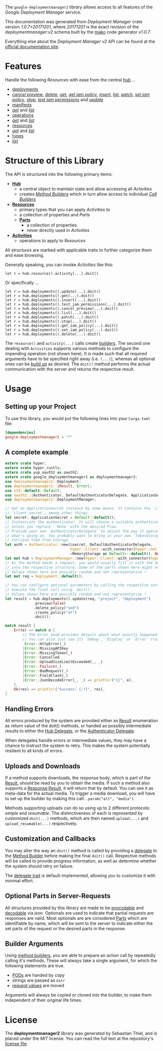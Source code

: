 <!---
DO NOT EDIT !
This file was generated automatically from 'src/mako/api/README.md.mako'
DO NOT EDIT !
-->
The `google-deploymentmanager2` library allows access to all features of the *Google Deployment Manager* service.

This documentation was generated from *Deployment Manager* crate version *1.0.7+20171201*, where *20171201* is the exact revision of the *deploymentmanager:v2* schema built by the [mako](http://www.makotemplates.org/) code generator *v1.0.7*.

Everything else about the *Deployment Manager* *v2* API can be found at the
[official documentation site](https://cloud.google.com/deployment-manager/).
# Features

Handle the following *Resources* with ease from the central [hub](https://docs.rs/google-deploymentmanager2/1.0.7+20171201/google_deploymentmanager2/struct.DeploymentManager.html) ... 

* [deployments](https://docs.rs/google-deploymentmanager2/1.0.7+20171201/google_deploymentmanager2/struct.Deployment.html)
 * [*cancel preview*](https://docs.rs/google-deploymentmanager2/1.0.7+20171201/google_deploymentmanager2/struct.DeploymentCancelPreviewCall.html), [*delete*](https://docs.rs/google-deploymentmanager2/1.0.7+20171201/google_deploymentmanager2/struct.DeploymentDeleteCall.html), [*get*](https://docs.rs/google-deploymentmanager2/1.0.7+20171201/google_deploymentmanager2/struct.DeploymentGetCall.html), [*get iam policy*](https://docs.rs/google-deploymentmanager2/1.0.7+20171201/google_deploymentmanager2/struct.DeploymentGetIamPolicyCall.html), [*insert*](https://docs.rs/google-deploymentmanager2/1.0.7+20171201/google_deploymentmanager2/struct.DeploymentInsertCall.html), [*list*](https://docs.rs/google-deploymentmanager2/1.0.7+20171201/google_deploymentmanager2/struct.DeploymentListCall.html), [*patch*](https://docs.rs/google-deploymentmanager2/1.0.7+20171201/google_deploymentmanager2/struct.DeploymentPatchCall.html), [*set iam policy*](https://docs.rs/google-deploymentmanager2/1.0.7+20171201/google_deploymentmanager2/struct.DeploymentSetIamPolicyCall.html), [*stop*](https://docs.rs/google-deploymentmanager2/1.0.7+20171201/google_deploymentmanager2/struct.DeploymentStopCall.html), [*test iam permissions*](https://docs.rs/google-deploymentmanager2/1.0.7+20171201/google_deploymentmanager2/struct.DeploymentTestIamPermissionCall.html) and [*update*](https://docs.rs/google-deploymentmanager2/1.0.7+20171201/google_deploymentmanager2/struct.DeploymentUpdateCall.html)
* [manifests](https://docs.rs/google-deploymentmanager2/1.0.7+20171201/google_deploymentmanager2/struct.Manifest.html)
 * [*get*](https://docs.rs/google-deploymentmanager2/1.0.7+20171201/google_deploymentmanager2/struct.ManifestGetCall.html) and [*list*](https://docs.rs/google-deploymentmanager2/1.0.7+20171201/google_deploymentmanager2/struct.ManifestListCall.html)
* [operations](https://docs.rs/google-deploymentmanager2/1.0.7+20171201/google_deploymentmanager2/struct.Operation.html)
 * [*get*](https://docs.rs/google-deploymentmanager2/1.0.7+20171201/google_deploymentmanager2/struct.OperationGetCall.html) and [*list*](https://docs.rs/google-deploymentmanager2/1.0.7+20171201/google_deploymentmanager2/struct.OperationListCall.html)
* [resources](https://docs.rs/google-deploymentmanager2/1.0.7+20171201/google_deploymentmanager2/struct.ResourceType.html)
 * [*get*](https://docs.rs/google-deploymentmanager2/1.0.7+20171201/google_deploymentmanager2/struct.ResourceGetCall.html) and [*list*](https://docs.rs/google-deploymentmanager2/1.0.7+20171201/google_deploymentmanager2/struct.ResourceListCall.html)
* [types](https://docs.rs/google-deploymentmanager2/1.0.7+20171201/google_deploymentmanager2/struct.Type.html)
 * [*list*](https://docs.rs/google-deploymentmanager2/1.0.7+20171201/google_deploymentmanager2/struct.TypeListCall.html)




# Structure of this Library

The API is structured into the following primary items:

* **[Hub](https://docs.rs/google-deploymentmanager2/1.0.7+20171201/google_deploymentmanager2/struct.DeploymentManager.html)**
    * a central object to maintain state and allow accessing all *Activities*
    * creates [*Method Builders*](https://docs.rs/google-deploymentmanager2/1.0.7+20171201/google_deploymentmanager2/trait.MethodsBuilder.html) which in turn
      allow access to individual [*Call Builders*](https://docs.rs/google-deploymentmanager2/1.0.7+20171201/google_deploymentmanager2/trait.CallBuilder.html)
* **[Resources](https://docs.rs/google-deploymentmanager2/1.0.7+20171201/google_deploymentmanager2/trait.Resource.html)**
    * primary types that you can apply *Activities* to
    * a collection of properties and *Parts*
    * **[Parts](https://docs.rs/google-deploymentmanager2/1.0.7+20171201/google_deploymentmanager2/trait.Part.html)**
        * a collection of properties
        * never directly used in *Activities*
* **[Activities](https://docs.rs/google-deploymentmanager2/1.0.7+20171201/google_deploymentmanager2/trait.CallBuilder.html)**
    * operations to apply to *Resources*

All *structures* are marked with applicable traits to further categorize them and ease browsing.

Generally speaking, you can invoke *Activities* like this:

```Rust,ignore
let r = hub.resource().activity(...).doit()
```

Or specifically ...

```ignore
let r = hub.deployments().update(...).doit()
let r = hub.deployments().get(...).doit()
let r = hub.deployments().insert(...).doit()
let r = hub.deployments().test_iam_permissions(...).doit()
let r = hub.deployments().cancel_preview(...).doit()
let r = hub.deployments().list(...).doit()
let r = hub.deployments().patch(...).doit()
let r = hub.deployments().stop(...).doit()
let r = hub.deployments().get_iam_policy(...).doit()
let r = hub.deployments().set_iam_policy(...).doit()
let r = hub.deployments().delete(...).doit()
```

The `resource()` and `activity(...)` calls create [builders][builder-pattern]. The second one dealing with `Activities` 
supports various methods to configure the impending operation (not shown here). It is made such that all required arguments have to be 
specified right away (i.e. `(...)`), whereas all optional ones can be [build up][builder-pattern] as desired.
The `doit()` method performs the actual communication with the server and returns the respective result.

# Usage

## Setting up your Project

To use this library, you would put the following lines into your `Cargo.toml` file:

```toml
[dependencies]
google-deploymentmanager2 = "*"
```

## A complete example

```Rust
extern crate hyper;
extern crate hyper_rustls;
extern crate yup_oauth2 as oauth2;
extern crate google_deploymentmanager2 as deploymentmanager2;
use deploymentmanager2::Deployment;
use deploymentmanager2::{Result, Error};
use std::default::Default;
use oauth2::{Authenticator, DefaultAuthenticatorDelegate, ApplicationSecret, MemoryStorage};
use deploymentmanager2::DeploymentManager;

// Get an ApplicationSecret instance by some means. It contains the `client_id` and 
// `client_secret`, among other things.
let secret: ApplicationSecret = Default::default();
// Instantiate the authenticator. It will choose a suitable authentication flow for you, 
// unless you replace  `None` with the desired Flow.
// Provide your own `AuthenticatorDelegate` to adjust the way it operates and get feedback about 
// what's going on. You probably want to bring in your own `TokenStorage` to persist tokens and
// retrieve them from storage.
let auth = Authenticator::new(&secret, DefaultAuthenticatorDelegate,
                              hyper::Client::with_connector(hyper::net::HttpsConnector::new(hyper_rustls::TlsClient::new())),
                              <MemoryStorage as Default>::default(), None);
let mut hub = DeploymentManager::new(hyper::Client::with_connector(hyper::net::HttpsConnector::new(hyper_rustls::TlsClient::new())), auth);
// As the method needs a request, you would usually fill it with the desired information
// into the respective structure. Some of the parts shown here might not be applicable !
// Values shown here are possibly random and not representative !
let mut req = Deployment::default();

// You can configure optional parameters by calling the respective setters at will, and
// execute the final call using `doit()`.
// Values shown here are possibly random and not representative !
let result = hub.deployments().update(req, "project", "deployment")
             .preview(false)
             .delete_policy("sed")
             .create_policy("et")
             .doit();

match result {
    Err(e) => match e {
        // The Error enum provides details about what exactly happened.
        // You can also just use its `Debug`, `Display` or `Error` traits
         Error::HttpError(_)
        |Error::MissingAPIKey
        |Error::MissingToken(_)
        |Error::Cancelled
        |Error::UploadSizeLimitExceeded(_, _)
        |Error::Failure(_)
        |Error::BadRequest(_)
        |Error::FieldClash(_)
        |Error::JsonDecodeError(_, _) => println!("{}", e),
    },
    Ok(res) => println!("Success: {:?}", res),
}

```
## Handling Errors

All errors produced by the system are provided either as [Result](https://docs.rs/google-deploymentmanager2/1.0.7+20171201/google_deploymentmanager2/enum.Result.html) enumeration as return value of 
the doit() methods, or handed as possibly intermediate results to either the 
[Hub Delegate](https://docs.rs/google-deploymentmanager2/1.0.7+20171201/google_deploymentmanager2/trait.Delegate.html), or the [Authenticator Delegate](https://docs.rs/yup-oauth2/*/yup_oauth2/trait.AuthenticatorDelegate.html).

When delegates handle errors or intermediate values, they may have a chance to instruct the system to retry. This 
makes the system potentially resilient to all kinds of errors.

## Uploads and Downloads
If a method supports downloads, the response body, which is part of the [Result](https://docs.rs/google-deploymentmanager2/1.0.7+20171201/google_deploymentmanager2/enum.Result.html), should be
read by you to obtain the media.
If such a method also supports a [Response Result](https://docs.rs/google-deploymentmanager2/1.0.7+20171201/google_deploymentmanager2/trait.ResponseResult.html), it will return that by default.
You can see it as meta-data for the actual media. To trigger a media download, you will have to set up the builder by making
this call: `.param("alt", "media")`.

Methods supporting uploads can do so using up to 2 different protocols: 
*simple* and *resumable*. The distinctiveness of each is represented by customized 
`doit(...)` methods, which are then named `upload(...)` and `upload_resumable(...)` respectively.

## Customization and Callbacks

You may alter the way an `doit()` method is called by providing a [delegate](https://docs.rs/google-deploymentmanager2/1.0.7+20171201/google_deploymentmanager2/trait.Delegate.html) to the 
[Method Builder](https://docs.rs/google-deploymentmanager2/1.0.7+20171201/google_deploymentmanager2/trait.CallBuilder.html) before making the final `doit()` call. 
Respective methods will be called to provide progress information, as well as determine whether the system should 
retry on failure.

The [delegate trait](https://docs.rs/google-deploymentmanager2/1.0.7+20171201/google_deploymentmanager2/trait.Delegate.html) is default-implemented, allowing you to customize it with minimal effort.

## Optional Parts in Server-Requests

All structures provided by this library are made to be [enocodable](https://docs.rs/google-deploymentmanager2/1.0.7+20171201/google_deploymentmanager2/trait.RequestValue.html) and 
[decodable](https://docs.rs/google-deploymentmanager2/1.0.7+20171201/google_deploymentmanager2/trait.ResponseResult.html) via *json*. Optionals are used to indicate that partial requests are responses 
are valid.
Most optionals are are considered [Parts](https://docs.rs/google-deploymentmanager2/1.0.7+20171201/google_deploymentmanager2/trait.Part.html) which are identifiable by name, which will be sent to 
the server to indicate either the set parts of the request or the desired parts in the response.

## Builder Arguments

Using [method builders](https://docs.rs/google-deploymentmanager2/1.0.7+20171201/google_deploymentmanager2/trait.CallBuilder.html), you are able to prepare an action call by repeatedly calling it's methods.
These will always take a single argument, for which the following statements are true.

* [PODs][wiki-pod] are handed by copy
* strings are passed as `&str`
* [request values](https://docs.rs/google-deploymentmanager2/1.0.7+20171201/google_deploymentmanager2/trait.RequestValue.html) are moved

Arguments will always be copied or cloned into the builder, to make them independent of their original life times.

[wiki-pod]: http://en.wikipedia.org/wiki/Plain_old_data_structure
[builder-pattern]: http://en.wikipedia.org/wiki/Builder_pattern
[google-go-api]: https://github.com/google/google-api-go-client

# License
The **deploymentmanager2** library was generated by Sebastian Thiel, and is placed 
under the *MIT* license.
You can read the full text at the repository's [license file][repo-license].

[repo-license]: https://github.com/Byron/google-apis-rsblob/master/LICENSE.md
